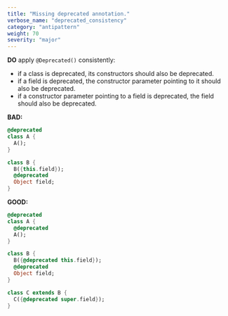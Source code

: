 ```yaml
---
title: "Missing deprecated annotation."
verbose_name: "deprecated_consistency"
category: "antipattern"
weight: 70
severity: "major"
---
```

**DO** apply `@Deprecated()` consistently:

- if a class is deprecated, its constructors should also be deprecated.
- if a field is deprecated, the constructor parameter pointing to it should also
  be deprecated.
- if a constructor parameter pointing to a field is deprecated, the field should
  also be deprecated.

**BAD:**
```dart
@deprecated
class A {
  A();
}

class B {
  B({this.field});
  @deprecated
  Object field;
}
```

**GOOD:**
```dart
@deprecated
class A {
  @deprecated
  A();
}

class B {
  B({@deprecated this.field});
  @deprecated
  Object field;
}

class C extends B {
  C({@deprecated super.field});
}
```
